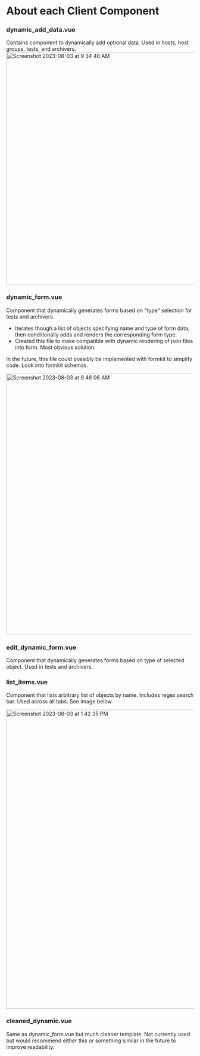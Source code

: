 # About each Client Component

### dynamic_add_data.vue
Contains component to dynamically add optional data. Used in hosts, host groups, tests, and archivers. 
<img width="623" alt="Screenshot 2023-08-03 at 9 34 48 AM" src="https://github.com/UMNET-perfSONAR/pssid-gui2/assets/74212084/994097ae-a3d7-4e22-ae5e-056e3687dce0">

### dynamic_form.vue
Component that dynamically generates forms based on "type" selection for tests and archivers. 
* Iterates though a list of objects specifying name and type of form data, then conditionally adds and renders the corresponding form type.
* Created this file to make compatible with dynamic rendering of json files into form. Most obvious solution.
  
In the future, this file could possibly be implemented with formkit to simplify code. Look into formkit schemas.

<img width="700" alt="Screenshot 2023-08-03 at 9 48 06 AM" src="https://github.com/UMNET-perfSONAR/pssid-gui2/assets/74212084/123cb042-0f85-49e6-9aab-28831fb2ec24">

### edit_dynamic_form.vue

Component that dynamically generates forms based on type of selected object. Used in tests and archivers.

### list_items.vue

Component that lists arbitrary list of objects by name. Includes regex search bar. Used across all tabs. See image below.

<img width="800" alt="Screenshot 2023-08-03 at 1 42 35 PM" src="https://github.com/UMNET-perfSONAR/pssid-gui2/assets/74212084/2ad27f51-126e-4106-af32-007a25678a4c">


### cleaned_dynamic.vue

Same as dynamic_form.vue but much cleaner template. Not currently used but would recommend either this or something similar in the future to improve readability. 








